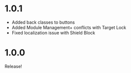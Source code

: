 # 1.0.1
- Added back classes to buttons
- Added Module Management+ conflicts with Target Lock
- Fixed localization issue with Shield Block

# 1.0.0
Release!